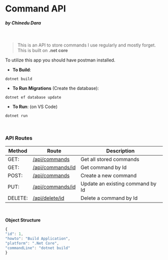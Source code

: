 # Command API
##### by Chinedu Dara
</br>

> This is an API to store commands I use regularly and mostly forget. This is built on __.net core__

To utilize this app you should have postman installed.

* **To Build**:
```
dotnet build
```

* **To Run Migrations** (Create the database):
```
dotnet ef database update
```

* **To Run**: (on VS Code)
```
dotnet run
```
</br>

### **API Routes**

| Method | Route | Description |
| - | - | - |
| GET: | [/api/commands](# "Example: localhost:5000/api/commands") | Get all stored commands
| GET: | [/api/commands/id](# "Example: localhost:5000/api/commands/1") | Get command by Id
| POST: | [/api/commands](# "Example: localhost:5000/api/commands") | Create a new command
| PUT: | [/api/commands/id](# "Example: localhost:5000/api/commands") | Update an existing command by Id
| DELETE: | [/api/delete/id](# "Example: localhost:5000/api/commands/4") | Delete a command by Id
</br>

**Object Structure**
```javascript
{
"id": 1,
"howto": "Build Application",
"platform": ".Net Core",
"commandLine": "dotnet build"
}
```